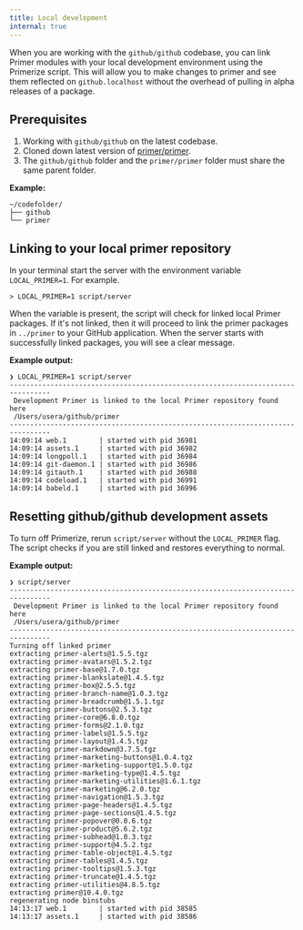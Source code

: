```yaml
---
title: Local development
internal: true
---
```


When you are working with the `github/github` codebase, you can link Primer modules with your local development environment using the Primerize script. This will allow you to make changes to primer and see them reflected on `github.localhost` without the overhead of pulling in alpha releases of a package.

## Prerequisites

1. Working with `github/github` on the latest codebase.
2. Cloned down latest version of [primer/primer](https://github.com/primer/primer).
3. The `github/github` folder and the `primer/primer` folder must share the same parent folder.

**Example:**
```
~/codefolder/
├── github
└── primer
```

## Linking to your local primer repository

In your terminal start the server with the environment variable `LOCAL_PRIMER=1`. For example.

```
> LOCAL_PRIMER=1 script/server
```

When the variable is present, the script will check for linked local Primer packages. If it's not linked, then it will proceed to link the primer packages in `../primer` to your GitHub application. When the server starts with successfully linked packages, you will see a clear message.

**Example output:**

```
❯ LOCAL_PRIMER=1 script/server
--------------------------------------------------------------------------------
 Development Primer is linked to the local Primer repository found here
 /Users/usera/github/primer
--------------------------------------------------------------------------------
14:09:14 web.1        | started with pid 36981
14:09:14 assets.1     | started with pid 36982
14:09:14 longpoll.1   | started with pid 36984
14:09:14 git-daemon.1 | started with pid 36986
14:09:14 gitauth.1    | started with pid 36988
14:09:14 codeload.1   | started with pid 36991
14:09:14 babeld.1     | started with pid 36996
```

## Resetting github/github development assets

To turn off Primerize, rerun `script/server` without the `LOCAL_PRIMER` flag. The script checks if you are still linked and restores everything to normal.

**Example output:**

```
❯ script/server
--------------------------------------------------------------------------------
 Development Primer is linked to the local Primer repository found here
 /Users/usera/github/primer
--------------------------------------------------------------------------------
Turning off linked primer
extracting primer-alerts@1.5.5.tgz
extracting primer-avatars@1.5.2.tgz
extracting primer-base@1.7.0.tgz
extracting primer-blankslate@1.4.5.tgz
extracting primer-box@2.5.5.tgz
extracting primer-branch-name@1.0.3.tgz
extracting primer-breadcrumb@1.5.1.tgz
extracting primer-buttons@2.5.3.tgz
extracting primer-core@6.8.0.tgz
extracting primer-forms@2.1.0.tgz
extracting primer-labels@1.5.5.tgz
extracting primer-layout@1.4.5.tgz
extracting primer-markdown@3.7.5.tgz
extracting primer-marketing-buttons@1.0.4.tgz
extracting primer-marketing-support@1.5.0.tgz
extracting primer-marketing-type@1.4.5.tgz
extracting primer-marketing-utilities@1.6.1.tgz
extracting primer-marketing@6.2.0.tgz
extracting primer-navigation@1.5.3.tgz
extracting primer-page-headers@1.4.5.tgz
extracting primer-page-sections@1.4.5.tgz
extracting primer-popover@0.0.6.tgz
extracting primer-product@5.6.2.tgz
extracting primer-subhead@1.0.3.tgz
extracting primer-support@4.5.2.tgz
extracting primer-table-object@1.4.5.tgz
extracting primer-tables@1.4.5.tgz
extracting primer-tooltips@1.5.3.tgz
extracting primer-truncate@1.4.5.tgz
extracting primer-utilities@4.8.5.tgz
extracting primer@10.4.0.tgz
regenerating node binstubs
14:13:17 web.1        | started with pid 38585
14:13:17 assets.1     | started with pid 38586
```
